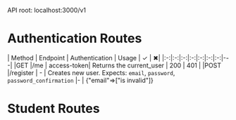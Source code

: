 API root: localhost:3000/v1

# Authentication Routes #

| Method | Endpoint | Authentication | Usage  | ✓ | ✖|
|:-:|:-:|:-:|:-:|:-:|:-:|:-:|---|
|GET     |/me       | access-token| Returns the current_user | 200 | 401 |
|POST    |/register | -           | Creates new user. Expects: `email`, `password`, `password_confirmation` |- | {"email"=>["is invalid"]}

# Student Routes #